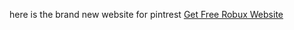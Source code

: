 here is the brand new website for pintrest <a href="https://www.pinterest.com/pin/981081100072182056">Get Free Robux Website</a>
